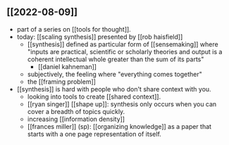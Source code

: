 ## [[2022-08-09]]
- part of a series on [[tools for thought]].
- today: [[scaling synthesis]] presented by [[rob haisfield]]
    - [[synthesis]] defined as particular form of [[sensemaking]] where "inputs are practical, scientific or scholarly theories and output is a coherent intellectual whole greater than the sum of its parts"
       - [[daniel kahneman]] 
   - subjectively, the feeling where "everything comes together"
    - the [[framing problem]]
- [[synthesis]] is hard with people who don't share context with you.
    - looking into tools to create [[shared context]].
    - [[ryan singer]] [[shape up]]: synthesis only occurs when you can cover a breadth of topics quickly.
    - increasing [[information density]]
    - [[frances miller]] (sp): [[organizing knowledge]] as a paper that starts with a one page representation of itself.
   
       